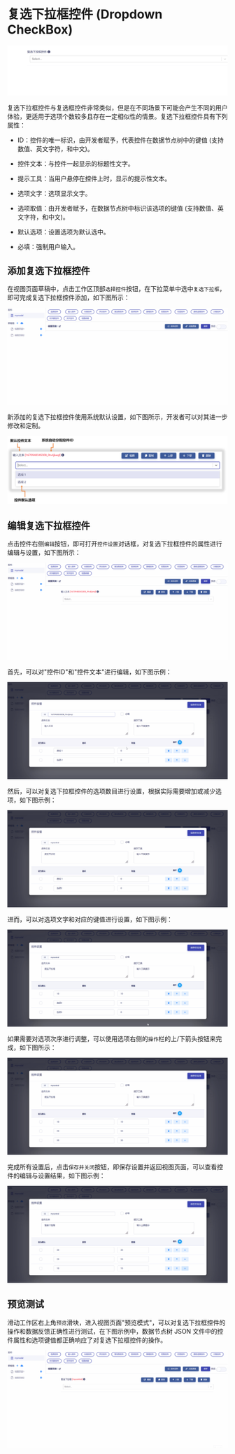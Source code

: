 # 复选下拉框控件 (Dropdown CheckBox)

![Matrix.OS](../../../../../media/os/tools/modelview/showmultipledrop.gif "复选下拉框控件")

复选下拉框控件与复选框控件非常类似，但是在不同场景下可能会产生不同的用户体验，更适用于选项个数较多且存在一定相似性的情景。复选下拉框控件具有下列属性：

* ID：控件的唯一标识，由开发者赋予，代表控件在数据节点树中的键值 (支持数值、英文字符，和中文)。

* 控件文本：与控件一起显示的标题性文字。

* 提示工具：当用户悬停在控件上时，显示的提示性文本。

* 选项文字：选项显示文字。

* 选项取值：由开发者赋予，在数据节点树中标识该选项的键值 (支持数值、英文字符，和中文)。

* 默认选项：设置选项为默认选中。

* 必填：强制用户输入。


## 添加复选下拉框控件

在视图页面草稿中，点击工作区顶部`选择控件`按钮，在下拉菜单中选中`复选下拉框`，即可完成复选下拉框控件添加，如下图所示：

![Matrix.OS](../../../../../media/os/tools/modelview/addmultipledrop.gif "添加复选下拉框控件")

新添加的复选下拉框控件使用系统默认设置，如下图所示，开发者可以对其进一步修改和定制。

![Matrix.OS](../../../../../media/os/tools/modelview/addmultipledrop.png "复选下拉框控件默认设置")

## 编辑复选下拉框控件

点击控件右侧`编辑`按钮，即可打开`控件设置`对话框，对复选下拉框控件的属性进行编辑与设置，如下图所示：

![Matrix.OS](../../../../../media/os/tools/modelview/editmultipledrop1.gif "编辑复选下拉框控件 - 打开控件设置对话框")

首先，可以对"控件ID"和"控件文本"进行编辑，如下图示例：

![Matrix.OS](../../../../../media/os/tools/modelview/editmultipledrop2.gif "编辑复选下拉框控件 - 控件ID与文本编辑")

然后，可以对复选下拉框控件的选项数目进行设置，根据实际需要增加或减少选项，如下图示例：

![Matrix.OS](../../../../../media/os/tools/modelview/editmultipledrop3.gif "编辑复选下拉框控件 - 设置选项数目")

进而，可以对选项文字和对应的键值进行设置，如下图示例：

![Matrix.OS](../../../../../media/os/tools/modelview/editmultipledrop4.gif "编辑复选下拉框控件 - 设置选项文字和键值")

如果需要对选项次序进行调整，可以使用选项右侧的`操作`栏的上/下箭头按钮来完成，如下图所示：

![Matrix.OS](../../../../../media/os/tools/modelview/editmultipledrop5.gif "编辑复选下拉框控件 - 调整选项次序")

完成所有设置后，点击`保存并关闭`按钮，即保存设置并返回视图页面，可以查看控件的编辑与设置结果，如下图示例：

![Matrix.OS](../../../../../media/os/tools/modelview/editmultipledrop6.gif "编辑复选下拉框控件 - 保存控件设置")

## 预览测试

滑动工作区右上角`预览`滑块，进入视图页面"预览模式"，可以对复选下拉框控件的操作和数据反馈正确性进行测试，在下图示例中，数据节点树 JSON 文件中的控件属性和选项键值都正确响应了对复选下拉框控件的操作。

![Matrix.OS](../../../../../media/os/tools/modelview/testmultipledrop.gif "测试复选下拉框控件")